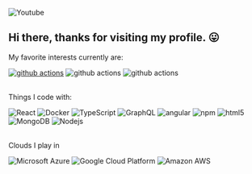 ![Youtube](https://img.shields.io/badge/TeachJing-red?logo=youtube&style=social)

## Hi there, thanks for visiting my profile. 😛

My favorite interests currently are:

<p>
  <a href="https://azure.microsoft.com/en-us/services/azure-sentinel/" target="_newtab"><img alt="github actions" src="https://img.shields.io/badge/-Microsoft Sentinel-0078d7?style=flat-square&logo=microsoft&logoColor=white" /></a>
  <img alt="github actions" src="https://img.shields.io/badge/-KQL-3955a3?style=flat-square&logo=microsoft&logoColor=white" />
  <img alt="github actions" src="https://img.shields.io/badge/-Github_Actions-2088FF?style=flat-square&logo=github-actions&logoColor=white" />
</p>

<br>Things I code with:
<!-- https://simpleicons.org -->
<p>
  <img alt="React" src="https://img.shields.io/badge/-React-45b8d8?style=flat-square&logo=react&logoColor=white" />
  <img alt="Docker" src="https://img.shields.io/badge/-Docker-46a2f1?style=flat-square&logo=docker&logoColor=white" />
  <img alt="TypeScript" src="https://img.shields.io/badge/-TypeScript-007ACC?style=flat-square&logo=typescript&logoColor=white" />
  <img alt="GraphQL" src="https://img.shields.io/badge/-GraphQL-E10098?style=flat-square&logo=graphql&logoColor=white" />
  <img alt="angular" src="https://img.shields.io/badge/-Angular-DD0031?style=flat-square&logo=angular&logoColor=white" />
  <img alt="npm" src="https://img.shields.io/badge/-NPM-CB3837?style=flat-square&logo=npm&logoColor=white" />
  <img alt="html5" src="https://img.shields.io/badge/-HTML5-E34F26?style=flat-square&logo=html5&logoColor=white" />
  <img alt="MongoDB" src="https://img.shields.io/badge/-MongoDB-13aa52?style=flat-square&logo=mongodb&logoColor=white" />
  <img alt="Nodejs" src="https://img.shields.io/badge/-Nodejs-43853d?style=flat-square&logo=Node.js&logoColor=white" />
</p>

<br>Clouds I play in 

<p>
<img alt="Microsoft Azure" src="https://img.shields.io/badge/-Microsoft Azure-1a73e8?style=flat-square&logo=microsoft-azure&logoColor=white" />
<img alt="Google Cloud Platform" src="https://img.shields.io/badge/-Google_Cloud_Platform-red?style=flat-square&logo=google-cloud&logoColor=white" />
<img alt="Amazon AWS" src="https://img.shields.io/badge/-Amazon AWS-f48c13?style=flat-square&logo=amazon-aws&logoColor=black" />
</p>

<!--
**teachjing/TeachJing** is a ✨ _special_ ✨ repository because its `README.md` (this file) appears on your GitHub profile.

Here are some ideas to get you started:

- 🔭 I’m currently working on ...
- 🌱 I’m currently learning ...
- 👯 I’m looking to collaborate on ...
- 🤔 I’m looking for help with ...
- 💬 Ask me about ...
- 📫 How to reach me: ...
- 😄 Pronouns: ...
- ⚡ Fun fact: ...
-->
